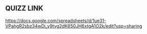 ## QUIZZ LINK

https://docs.google.com/spreadsheets/d/1ue31-VPahgR2sbz34wDi_y9tvg2dK650JH6xtgA1O2k/edit?usp=sharing
